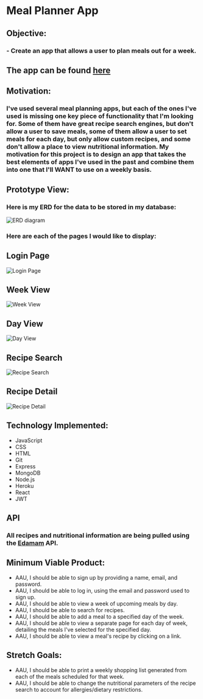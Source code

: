 # Meal Planner App
## 
## 
## Objective:  
### - Create an app that allows a user to plan meals out for a week.
## 
## 
## 
## The app can be found [here](https://deployedproject.com)
## 
## 
## Motivation:
### I've used several meal planning apps, but each of the ones I've used is missing one key piece of functionality that I'm looking for.  Some of them have great recipe search engines, but don't allow a user to save meals, some of them allow a user to set meals for each day, but only allow custom recipes, and some don't allow a place to view nutritional information.  My motivation for this project is to design an app that takes the best elements of apps I've used in the past and combine them into one that I'll WANT to use on a weekly basis.
## 
## 
## Prototype View:
### Here is my ERD for the data to be stored in my database:
![ERD diagram](public/images/meal-planner-ERD.png)
### Here are each of the pages I would like to display:
## Login Page
![Login Page](public/images/login.png)
## Week View
![Week View](public/images/weekview.png)
## Day View
![Day View](public/images/dayview.png)
## Recipe Search
![Recipe Search](public/images/recipe-search.png)
## Recipe Detail
![Recipe Detail](public/images/recipe-detail.png)
## 
## 
## 
## Technology Implemented:
- JavaScript
- CSS
- HTML
- Git
- Express
- MongoDB
- Node.js
- Heroku
- React
- JWT

## API
### All recipes and nutritional information are being pulled using the [Edamam](https://www.edamam.com) API. 

## Minimum Viable Product:
- AAU, I should be able to sign up by providing a name, email, and password.
- AAU, I should be able to log in, using the email and password used to sign up.
- AAU, I should be able to view a week of upcoming meals by day.
- AAU, I should be able to search for recipes.
- AAU, I should be able to add a meal to a specified day of the week.
- AAU, I should be able to view a separate page for each day of week, detailing the meals I've selected for the specified day.
- AAU, I should be able to view a meal's recipe by clicking on a link.
## Stretch Goals:
- AAU, I should be able to print a weekly shopping list generated from each of the meals scheduled for that week.
- AAU, I should be able to change the nutritional parameters of the recipe search to account for allergies/dietary restrictions.


